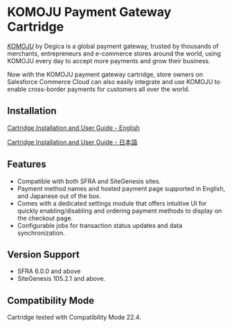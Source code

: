 # KOMOJU Payment Gateway Cartridge

[*KOMOJU*](https://en.komoju.com/) by Degica is a global payment
gateway, trusted by thousands of merchants, entrepreneurs and e-commerce stores around the world, using KOMOJU every day to accept more payments and grow their business.

Now with the KOMOJU payment gateway cartridge, store owners on Salesforce Commerce Cloud can also easily integrate and use KOMOJU to enable cross-border payments for customers all over the world.

## Installation
[Cartridge Installation and User Guide - English](https://github.com/degica/komoju-salesforce-commerce-cloud/blob/main/komoju-cartridge-installation-and-user-guide-en.pdf)

[Cartridge Installation and User Guide - 日本語](https://github.com/degica/komoju-salesforce-commerce-cloud/blob/main/komoju-cartridge-installation-and-user-guide-ja.pdf)

## Features
-   Compatible with both SFRA and SiteGenesis sites.
-   Payment method names and hosted payment page supported in English,
    and Japanese out of the box.
-   Comes with a dedicated settings module that offers intuitive UI for quickly
    enabling/disabling and ordering payment methods to display on the
    checkout page.
-   Configurable jobs for transaction status updates and
    data synchronization.

## Version Support
-   SFRA 6.0.0 and above
-   SiteGenesis 105.2.1 and above.

## Compatibility Mode
Cartridge tested with Compatibility Mode 22.4.
